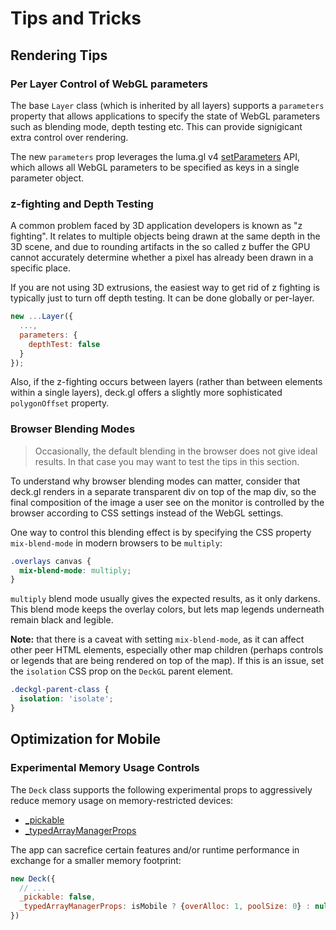 # Tips and Tricks


## Rendering Tips

### Per Layer Control of WebGL parameters

The base `Layer` class (which is inherited by all layers) supports a `parameters` property that allows applications to specify the state of WebGL parameters such as blending mode, depth testing etc. This can provide signigicant extra control over rendering.

The new `parameters` prop leverages the luma.gl v4 [setParameters](https://luma.gl/docs/api-reference-legacy/context/parameter-setting) API, which allows all WebGL parameters to be specified as keys in a single parameter object.

### z-fighting and Depth Testing

A common problem faced by 3D application developers is known as "z fighting". It relates to multiple objects being drawn at the same depth in the 3D scene, and due to rounding artifacts in the so called z buffer the GPU cannot accurately determine whether a pixel has already been drawn in a specific place.

If you are not using 3D extrusions, the easiest way to get rid of z fighting is typically just to turn off depth testing. It can be done globally or per-layer.

```js
new ...Layer({
  ...,
  parameters: {
    depthTest: false
  }
});
```

Also, if the z-fighting occurs between layers (rather than between elements within a single layers), deck.gl offers a slightly more sophisticated `polygonOffset` property.


### Browser Blending Modes

> Occasionally, the default blending in the browser does not give ideal results. In that case you may want to test the tips in this section.

To understand why browser blending modes can matter, consider that deck.gl renders in a separate transparent div on top of the map div, so the final composition of the image a user see on the monitor is controlled by the browser according to CSS settings instead of the WebGL settings.

One way to control this blending effect is by specifying the CSS property `mix-blend-mode` in modern browsers to be `multiply`:

```css
.overlays canvas {
  mix-blend-mode: multiply;
}
```

`multiply` blend mode usually gives the expected results, as it only darkens. This blend mode keeps the overlay colors, but lets map legends underneath remain black and legible.

**Note:** that there is a caveat with setting `mix-blend-mode`, as it can affect other peer HTML elements, especially other map children (perhaps controls or legends that are being rendered on top of the map).
If this is an issue, set the `isolation` CSS prop on the `DeckGL` parent element.

```css
.deckgl-parent-class {
  isolation: 'isolate';
}
```

## Optimization for Mobile

### Experimental Memory Usage Controls

The `Deck` class supports the following experimental props to aggressively reduce memory usage on memory-restricted devices:

- [_pickable](/docs/api-reference/core/deck.md#_pickable)
- [_typedArrayManagerProps](/docs/api-reference/core/deck.md#_typedArrayManagerProps)

The app can sacrefice certain features and/or runtime performance in exchange for a smaller memory footprint:

```js
new Deck({
  // ...
  _pickable: false,
  _typedArrayManagerProps: isMobile ? {overAlloc: 1, poolSize: 0} : null
})
```
